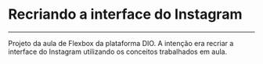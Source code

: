 # Recriando a interface do Instagram

***

Projeto da aula de Flexbox da plataforma DIO. A intenção era recriar a interface do Instagram utilizando os conceitos trabalhados em aula.